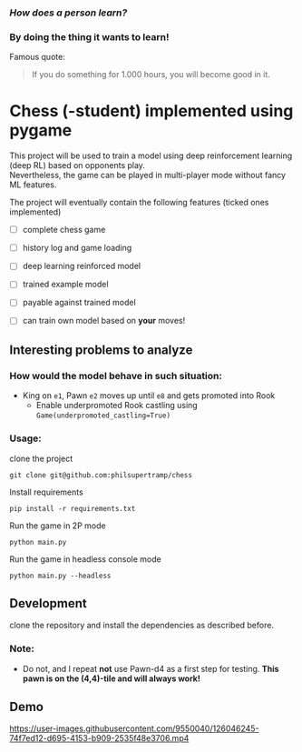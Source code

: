 ### _How does a person learn?_
### By doing the thing it wants to learn!

Famous quote:  
> If you do something for 1.000 hours, you will become good in it.

# Chess (-student) implemented using pygame

This project will be used to train a model using deep reinforcement learning (deep RL) based on opponents play.  
Nevertheless, the game can be played in multi-player mode without fancy ML features.

The project will eventually contain the following features (ticked ones implemented)
- [ ] complete chess game
- [ ] history log and game loading

- [ ] deep learning reinforced model
- [ ] trained example model
- [ ] payable against trained model
- [ ] can train own model based on **your** moves!


## Interesting problems to analyze
### How would the model behave in such situation:
- King on `e1`, Pawn `e2` moves up until `e8` and gets promoted into Rook
    - Enable underpromoted Rook castling using `Game(underpromoted_castling=True)`


### Usage:
clone the project
```shell
git clone git@github.com:philsupertramp/chess
```

Install requirements
```shell
pip install -r requirements.txt
```

Run the game in 2P mode
```shell
python main.py
```

Run the game in headless console mode
```shell
python main.py --headless
```

## Development

clone the repository and install the dependencies as described before.

### Note:
- Do not, and I repeat **not** use Pawn-d4 as a first step for testing. **This pawn is on the (4,4)-tile and will always work!**

## Demo


https://user-images.githubusercontent.com/9550040/126046245-74f7ed12-d695-4153-b909-2535f48e3706.mp4
